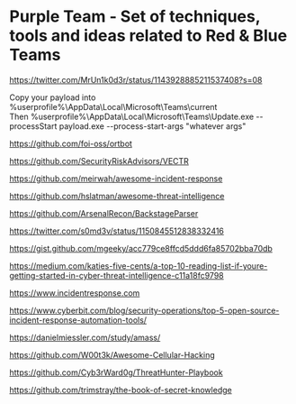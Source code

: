 # Purple Team - Set of techniques, tools and ideas related to Red & Blue Teams
https://twitter.com/MrUn1k0d3r/status/1143928885211537408?s=08

Copy your payload into %userprofile%\AppData\Local\Microsoft\Teams\current\
    Then
  %userprofile%\AppData\Local\Microsoft\Teams\Update.exe --processStart payload.exe --process-start-args "whatever args"

https://github.com/foi-oss/ortbot

https://github.com/SecurityRiskAdvisors/VECTR

https://github.com/meirwah/awesome-incident-response

https://github.com/hslatman/awesome-threat-intelligence

https://github.com/ArsenalRecon/BackstageParser

https://twitter.com/s0md3v/status/1150845512838332416

https://gist.github.com/mgeeky/acc779ce8ffcd5ddd6fa85702bba70db

https://medium.com/katies-five-cents/a-top-10-reading-list-if-youre-getting-started-in-cyber-threat-intelligence-c11a18fc9798

https://www.incidentresponse.com

https://www.cyberbit.com/blog/security-operations/top-5-open-source-incident-response-automation-tools/

https://danielmiessler.com/study/amass/

https://github.com/W00t3k/Awesome-Cellular-Hacking

https://github.com/Cyb3rWard0g/ThreatHunter-Playbook

https://github.com/trimstray/the-book-of-secret-knowledge
